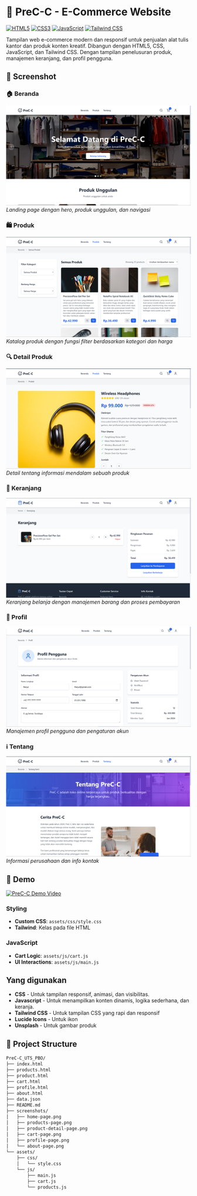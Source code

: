 # 🛒 PreC-C - E-Commerce Website

[![HTML5](https://img.shields.io/badge/HTML5-E34F26?style=for-the-badge&logo=html5&logoColor=white)](https://developer.mozilla.org/en-US/docs/Web/HTML)
[![CSS3](https://img.shields.io/badge/CSS3-1572B6?style=for-the-badge&logo=css3&logoColor=white)](https://developer.mozilla.org/en-US/docs/Web/CSS)
[![JavaScript](https://img.shields.io/badge/JavaScript-F7DF1E?style=for-the-badge&logo=javascript&logoColor=black)](https://developer.mozilla.org/en-US/docs/Web/JavaScript)
[![Tailwind CSS](https://img.shields.io/badge/Tailwind_CSS-38B2AC?style=for-the-badge&logo=tailwind-css&logoColor=white)](https://tailwindcss.com/)

Tampilan web e-commerce modern dan responsif untuk penjualan alat tulis kantor dan produk konten kreatif. Dibangun dengan HTML5, CSS, JavaScript, dan Tailwind CSS. Dengan tampilan penelusuran produk, manajemen keranjang, dan profil pengguna.


## 📸 Screenshot

### 🏠 Beranda
![Home Page Screenshot](screenshots/home-page.png)
*Landing page dengan hero, produk unggulan, dan navigasi*

### 🛍️ Produk
![Products Page Screenshot](screenshots/products-page.png)
*Katalog produk dengan fungsi filter berdasarkan kategori dan harga*

### 🔍 Detail Produk
![Product Detail Page Screenshot](screenshots/product-detail.png)
*Detail tentang informasi mendalam sebuah produk*

### 🛒 Keranjang
![Cart Page Screenshot](screenshots/cart-page.png)
*Keranjang belanja dengan manajemen barang dan proses pembayaran*

### 👤 Profil
![Profile Page Screenshot](screenshots/profile-page.png)
*Manajemen profil pengguna dan pengaturan akun*

### ℹ️ Tentang
![About Page Screenshot](screenshots/about-page.png)
*Informasi perusahaan dan info kontak*

## 🎥 Demo 

[![PreC-C Demo Video](https://i.ytimg.com/vi/WQHtveGQ92U/hqdefault.jpg?sqp=-oaymwEnCNACELwBSFryq4qpAxkIARUAAIhCGAHYAQHiAQoIGBACGAY4AUAB&rs=AOn4CLBJ6heg9AlOJ2uVNIIFLmNGvXwTng)](https://youtu.be/WQHtveGQ92U?si=WpFkshDKUdzjYuXj)

### Styling
- **Custom CSS**: `assets/css/style.css`
- **Tailwind**: Kelas pada file HTML 

### JavaScript
- **Cart Logic**: `assets/js/cart.js`
- **UI Interactions**: `assets/js/main.js`

## Yang digunakan

- **CSS** - Untuk tampilan responsif, animasi, dan visibilitas.
- **Javascript** - Untuk menampilkan konten dinamis, logika sederhana, dan keranja.
- **Tailwind CSS** - Untuk tampilan CSS yang rapi dan responsif
- **Lucide Icons** - Untuk ikon 
- **Unsplash** - Untuk gambar produk 

## 📁 Project Structure

```
PreC-C_UTS_PBO/
├── index.html              
├── products.html           
├── product.html            
├── cart.html               
├── profile.html            
├── about.html              
├── data.json               
├── README.md               
├── screenshots/            
│   ├── home-page.png
│   ├── products-page.png
│   ├── product-detail-page.png
│   ├── cart-page.png
│   ├── profile-page.png
│   └── about-page.png
└── assets/
    ├── css/
    │   └── style.css       
    └── js/
        ├── main.js         
        ├── cart.js         
        └── products.js     
```